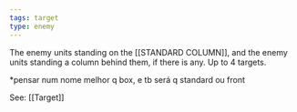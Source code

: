 ```yaml
---
tags: target
type: enemy
---
```


The enemy units standing on the [[STANDARD COLUMN]], and the enemy units standing a column behind them, if there is any. Up to 4 targets.

*pensar num nome melhor q box, e tb será q standard ou front

See: [[Target]]